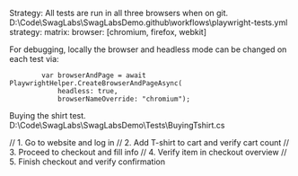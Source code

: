 Strategy:
All tests are run in all three browsers when on git. 
D:\Code\SwagLabs\SwagLabsDemo\.github\workflows\playwright-tests.yml
      strategy:
        matrix:
          browser: [chromium, firefox, webkit] 

For debugging, locally the browser and headless mode can be changed on each test via:

            var browserAndPage = await PlaywrightHelper.CreateBrowserAndPageAsync(
                headless: true,
                browserNameOverride: "chromium");







Buying the shirt test. 
D:\Code\SwagLabs\SwagLabsDemo\Tests\BuyingTshirt.cs

// 1. Go to website and log in
// 2. Add T-shirt to cart and verify cart count
// 3. Proceed to checkout and fill info
// 4. Verify item in checkout overview
// 5. Finish checkout and verify confirmation


